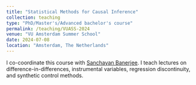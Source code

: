 ```yaml
---
title: "Statistical Methods for Causal Inference"
collection: teaching
type: "PhD/Master's/Advanced bachelor's course"
permalink: /teaching/VUASS-2024
venue: "VU Amsterdam Summer School"
date: 2024-07-08
location: "Amsterdam, The Netherlands"
---
```


I co-coordinate this course with [Sanchayan Banerjee]([url](https://sites.google.com/view/sanchayanbanerjee/about)). I teach lectures on difference-in-differences, instrumental variables, regression discontinuity, and synthetic control methods.
